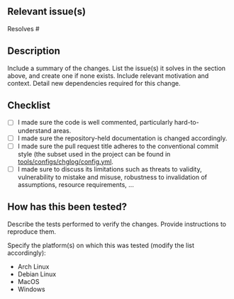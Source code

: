 ## Relevant issue(s)

Resolves #

## Description

Include a summary of the changes. List the issue(s) it solves in the section above, and create one if none exists.
Include relevant motivation and context. Detail new dependencies required for this change.

## Checklist

- [ ] I made sure the code is well commented, particularly hard-to-understand areas.
- [ ] I made sure the repository-held documentation is changed accordingly.
- [ ] I made sure the pull request title adheres to the conventional commit style (the subset used in the project can be found in [tools/configs/chglog/config.yml](tools/configs/chglog/config.yml).
- [ ] I made sure to discuss its limitations such as threats to validity, vulnerability to mistake and misuse, robustness to invalidation of assumptions, resource requirements, ...

## How has this been tested?

Describe the tests performed to verify the changes.
Provide instructions to reproduce them.

Specify the platform(s) on which this was tested (modify the list accordingly):
- Arch Linux
- Debian Linux
- MacOS
- Windows
